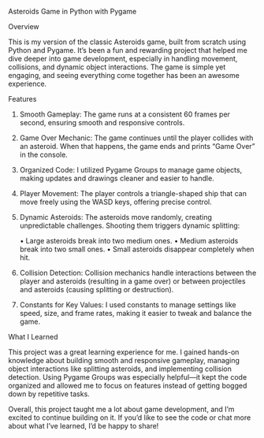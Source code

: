 Asteroids Game in Python with Pygame

Overview

This is my version of the classic Asteroids game, built from scratch using Python and Pygame. It’s been a fun and rewarding project that helped me dive deeper into game development, especially in handling movement, collisions, and dynamic object interactions. The game is simple yet engaging, and seeing everything come together has been an awesome experience.

Features

1.	Smooth Gameplay: The game runs at a consistent 60 frames per second, ensuring smooth and responsive controls.
2.	Game Over Mechanic: The game continues until the player collides with an asteroid. When that happens, the game ends and prints “Game Over” in the console.
3.	Organized Code: I utilized Pygame Groups to manage game objects, making updates and drawings cleaner and easier to handle.
4.	Player Movement: The player controls a triangle-shaped ship that can move freely using the WASD keys, offering precise control.
5.	Dynamic Asteroids: The asteroids move randomly, creating unpredictable challenges. Shooting them triggers dynamic splitting:
   
	•	Large asteroids break into two medium ones.
	•	Medium asteroids break into two small ones.
	•	Small asteroids disappear completely when hit.

7.	Collision Detection: Collision mechanics handle interactions between the player and asteroids (resulting in a game over) or between projectiles and asteroids (causing splitting or destruction).
8.	Constants for Key Values: I used constants to manage settings like speed, size, and frame rates, making it easier to tweak and balance the game.

What I Learned

This project was a great learning experience for me. I gained hands-on knowledge about building smooth and responsive gameplay, managing object interactions like splitting asteroids, and implementing collision detection. Using Pygame Groups was especially helpful—it kept the code organized and allowed me to focus on features instead of getting bogged down by repetitive tasks.

Overall, this project taught me a lot about game development, and I’m excited to continue building on it. If you’d like to see the code or chat more about what I’ve learned, I’d be happy to share!
